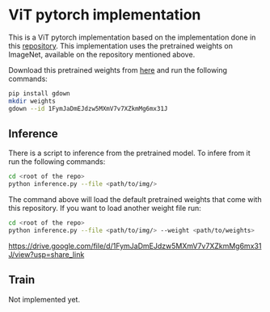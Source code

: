 # ViT pytorch implementation

This is a ViT pytorch implementation based on the implementation done in this [repository](https://github.com/huggingface/pytorch-image-models/tree/main/timm/models).
This implementation uses the pretrained weights on ImageNet, available on the repository mentioned above.

Download this pretrained weights from [here](https://drive.google.com/file/d/1FymJaDmEJdzw5MXmV7v7XZkmMg6mx31J/view?usp=sharing) and run the following commands:

```bash
pip install gdown
mkdir weights
gdown --id 1FymJaDmEJdzw5MXmV7v7XZkmMg6mx31J
```

## Inference

There is a script to inference from the pretrained model. To infere from it run the following commands: 

```bash
cd <root of the repo>
python inference.py --file <path/to/img/>
```

The command above will load the default pretrained weights that come with this repository. If you want to load another weight file run:

```bash
cd <root of the repo>
python inference.py --file <path/to/img/> --weight <path/to/weights>
```
https://drive.google.com/file/d/1FymJaDmEJdzw5MXmV7v7XZkmMg6mx31J/view?usp=share_link

## Train

Not implemented yet.
